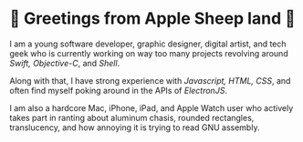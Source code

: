 # :apple: Greetings from Apple Sheep land :apple:

I am a young software developer, graphic designer, digital artist, and tech geek who is currently working on way too many projects revolving around _Swift, Objective-C_, and _Shell_.

Along with that, I have strong experience with _Javascript, HTML,_ _CSS_, and often find myself poking around in the APIs of _ElectronJS_. 

I am also a hardcore Mac, iPhone, iPad, and Apple Watch user who actively takes part in ranting about aluminum chasis, rounded rectangles, translucency, and how annoying it is trying to read GNU assembly. 
